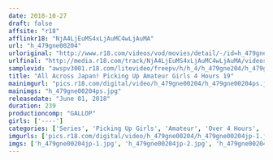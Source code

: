 ```yaml
---
date: 2018-10-27
draft: false
affsite: "r18"
afflinkr18: "NjA4LjEuMS4xLjAuMC4wLjAuMA"
url: "h_479gne00204"
urloriginal: "http://www.r18.com/videos/vod/movies/detail/-/id=h_479gne00204"
urlfinal: "http://media.r18.com/track/NjA4LjEuMS4xLjAuMC4wLjAuMA/videos/vod/movies/detail/-/id=h_479gne00204"
samplevid: "awspv3001.r18.com/litevideo/freepv/h/h_4/h_479gne204/h_479gne204_dmb_w.mp4"
title: "All Across Japan! Picking Up Amateur Girls 4 Hours 19"
mainimgurl: "pics.r18.com/digital/video/h_479gne00204/h_479gne00204ps.jpg"
mainimgs: "h_479gne00204ps.jpg"
releasedate: "June 01, 2018"
duration: 239
productioncomp: "GALLOP"
girls: ['----']
categories: ['Series', 'Picking Up Girls', 'Amateur', 'Over 4 Hours', 'Hi-Def']
imgurls: ['pics.r18.com/digital/video/h_479gne00204/h_479gne00204jp-1.jpg', 'pics.r18.com/digital/video/h_479gne00204/h_479gne00204jp-2.jpg', 'pics.r18.com/digital/video/h_479gne00204/h_479gne00204jp-3.jpg', 'pics.r18.com/digital/video/h_479gne00204/h_479gne00204jp-4.jpg', 'pics.r18.com/digital/video/h_479gne00204/h_479gne00204jp-5.jpg', 'pics.r18.com/digital/video/h_479gne00204/h_479gne00204jp-6.jpg', 'pics.r18.com/digital/video/h_479gne00204/h_479gne00204jp-7.jpg', 'pics.r18.com/digital/video/h_479gne00204/h_479gne00204jp-8.jpg', 'pics.r18.com/digital/video/h_479gne00204/h_479gne00204jp-9.jpg', 'pics.r18.com/digital/video/h_479gne00204/h_479gne00204jp-10.jpg', 'pics.r18.com/digital/video/h_479gne00204/h_479gne00204jp-11.jpg', 'pics.r18.com/digital/video/h_479gne00204/h_479gne00204jp-12.jpg', 'pics.r18.com/digital/video/h_479gne00204/h_479gne00204jp-13.jpg', 'pics.r18.com/digital/video/h_479gne00204/h_479gne00204jp-14.jpg', 'pics.r18.com/digital/video/h_479gne00204/h_479gne00204jp-15.jpg', 'pics.r18.com/digital/video/h_479gne00204/h_479gne00204jp-16.jpg', 'pics.r18.com/digital/video/h_479gne00204/h_479gne00204jp-17.jpg', 'pics.r18.com/digital/video/h_479gne00204/h_479gne00204jp-18.jpg', 'pics.r18.com/digital/video/h_479gne00204/h_479gne00204jp-19.jpg', 'pics.r18.com/digital/video/h_479gne00204/h_479gne00204jp-20.jpg']
imgs: ['h_479gne00204jp-1.jpg', 'h_479gne00204jp-2.jpg', 'h_479gne00204jp-3.jpg', 'h_479gne00204jp-4.jpg', 'h_479gne00204jp-5.jpg', 'h_479gne00204jp-6.jpg', 'h_479gne00204jp-7.jpg', 'h_479gne00204jp-8.jpg', 'h_479gne00204jp-9.jpg', 'h_479gne00204jp-10.jpg', 'h_479gne00204jp-11.jpg', 'h_479gne00204jp-12.jpg', 'h_479gne00204jp-13.jpg', 'h_479gne00204jp-14.jpg', 'h_479gne00204jp-15.jpg', 'h_479gne00204jp-16.jpg', 'h_479gne00204jp-17.jpg', 'h_479gne00204jp-18.jpg', 'h_479gne00204jp-19.jpg', 'h_479gne00204jp-20.jpg']
---
```


